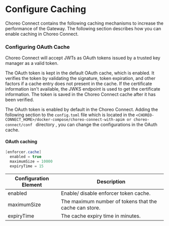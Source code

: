 # Configure Caching

Choreo Connect contains the following caching mechanisms to increase the performance of the Gateway. The following section describes how you can enable caching in Choreo Connect.

### Configuring OAuth Cache

Choreo Connect will accept JWTs as OAuth tokens issued by a trusted key manager as a valid token.

The OAuth token is kept in the default OAuth cache, which is enabled. It verifies the token by validating the signature, token expiration, and other factors if a cache entry does not present in the cache. If the certificate information isn't available, the JWKS endpoint is used to get the certificate information. The token is saved in the Choreo Connect cache after it has been verified.

The OAuth token is enabled by default in the Choreo Connect. Adding the following section to the `config.toml` file which is located in the `<CHOREO-CONNECT_HOME>/docker-compose/choreo-connect-with-apim or choreo-connect/conf ` directory , you can change the configurations in the OAuth cache.

#### OAuth caching

``` java
[enforcer.cache]
  enabled = true
  maximumSize = 10000
  expiryTime = 15
```

| Configuration Element           | Description|
|--------------------------|--------------------------------------|
| enabled     | Enable/ disable enforcer token cache. |
| maximumSize| The maximum number of tokens that the cache can store.|
| expiryTime | The cache expiry time in minutes. |
